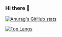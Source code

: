 ### Hi there 👋

[![Anurag's GitHub stats](https://github-readme-stats.vercel.app/api?username=matheuscpellanda)](https://github.com/matheuscpellanda)

[![Top Langs](https://github-readme-stats.vercel.app/api/top-langs/?username=matheuscpellanda&layout=compact)](https://github.com/matheuscpellanda)

<!--
**matheuscpellanda/matheuscpellanda** is a ✨ _special_ ✨ repository because its `README.md` (this file) appears on your GitHub profile.

Here are some ideas to get you started:

- 🔭 I’m currently working on ...
- 🌱 I’m currently learning ...
- 👯 I’m looking to collaborate on ...
- 🤔 I’m looking for help with ...
- 💬 Ask me about ...
- 📫 How to reach me: ...
- 😄 Pronouns: ...
- ⚡ Fun fact: ...
-->
